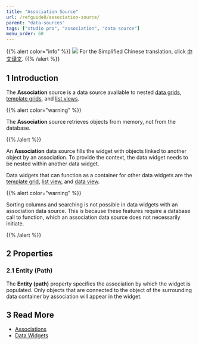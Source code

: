 ```yaml
---
title: "Association Source"
url: /refguide8/association-source/
parent: "data-sources"
tags: ["studio pro", "association", "data source"]
menu_order: 60
---
```


{{% alert color="info" %}}
<img src="/attachments/china.png" class="d-inline-block" /> For the Simplified Chinese translation, click [中文译文](https://cdn.mendix.tencent-cloud.com/documentation/refguide8/association-source.pdf).
{{% /alert %}}

## 1 Introduction

The **Association** source is a data source available to nested [data grids](/refguide8/data-grid/), [template grids](/refguide8/template-grid/), and [list views](/refguide8/list-view/). 

{{% alert color="warning" %}}

The **Association** source retrieves objects from memory, not from the database. 

{{% /alert %}}

An **Association** data source fills the widget with objects linked to another object by an association. To provide the context, the data widget needs to be nested within another data widget.

Data widgets that can function as a container for other data widgets are the [template grid](/refguide8/template-grid/), [list view](/refguide8/list-view/), and [data view](/refguide8/data-view/).

{{% alert color="warning" %}}

Sorting columns and searching is not possible in data widgets with an association data source. This is because these features require a database call to function, which an association data source does not necessarily initiate.

{{% /alert %}}

## 2 Properties

### 2.1 Entity (Path)

The **Entity (path)** property specifies the association by which the widget is populated. Only objects that are connected to the object of the surrounding data container by association will appear in the widget. 

## 3 Read More

* [Associations](/refguide8/associations/)
* [Data Widgets](/refguide8/data-widgets/)